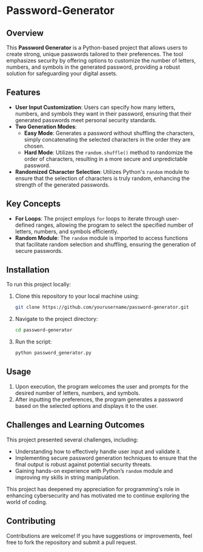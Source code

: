 # Password-Generator

## Overview
This **Password Generator** is a Python-based project that allows users to create strong, unique passwords tailored to their preferences. The tool emphasizes security by offering options to customize the number of letters, numbers, and symbols in the generated password, providing a robust solution for safeguarding your digital assets.

## Features
- **User Input Customization**: Users can specify how many letters, numbers, and symbols they want in their password, ensuring that their generated passwords meet personal security standards.
- **Two Generation Modes**: 
  - **Easy Mode**: Generates a password without shuffling the characters, simply concatenating the selected characters in the order they are chosen.
  - **Hard Mode**: Utilizes the `random.shuffle()` method to randomize the order of characters, resulting in a more secure and unpredictable password.
- **Randomized Character Selection**: Utilizes Python's `random` module to ensure that the selection of characters is truly random, enhancing the strength of the generated passwords.

## Key Concepts
- **For Loops**: The project employs `for` loops to iterate through user-defined ranges, allowing the program to select the specified number of letters, numbers, and symbols efficiently.
- **Random Module**: The `random` module is imported to access functions that facilitate random selection and shuffling, ensuring the generation of secure passwords.

## Installation
To run this project locally:
1. Clone this repository to your local machine using:
   ```bash
   git clone https://github.com/yourusername/password-generator.git
   ```
2. Navigate to the project directory:
   ```bash
   cd password-generator
   ```
3. Run the script:
   ```bash
   python password_generator.py
   ```

## Usage
1. Upon execution, the program welcomes the user and prompts for the desired number of letters, numbers, and symbols.
2. After inputting the preferences, the program generates a password based on the selected options and displays it to the user.

## Challenges and Learning Outcomes
This project presented several challenges, including:
- Understanding how to effectively handle user input and validate it.
- Implementing secure password generation techniques to ensure that the final output is robust against potential security threats.
- Gaining hands-on experience with Python’s `random` module and improving my skills in string manipulation.

This project has deepened my appreciation for programming's role in enhancing cybersecurity and has motivated me to continue exploring the world of coding.

## Contributing
Contributions are welcome! If you have suggestions or improvements, feel free to fork the repository and submit a pull request.

